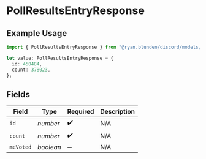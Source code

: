 # PollResultsEntryResponse

## Example Usage

```typescript
import { PollResultsEntryResponse } from "@ryan.blunden/discord/models/components";

let value: PollResultsEntryResponse = {
  id: 450484,
  count: 378023,
};
```

## Fields

| Field              | Type               | Required           | Description        |
| ------------------ | ------------------ | ------------------ | ------------------ |
| `id`               | *number*           | :heavy_check_mark: | N/A                |
| `count`            | *number*           | :heavy_check_mark: | N/A                |
| `meVoted`          | *boolean*          | :heavy_minus_sign: | N/A                |
